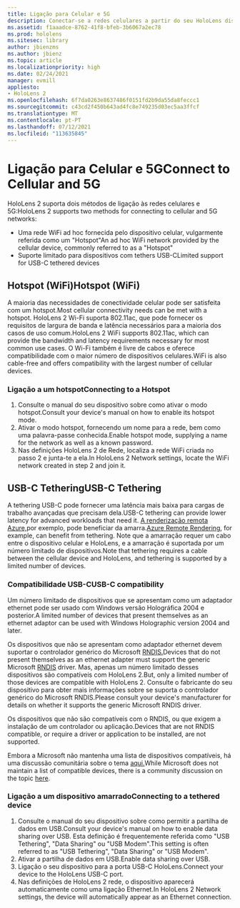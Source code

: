 ```yaml
---
title: Ligação para Celular e 5G
description: Conectar-se a redes celulares a partir do seu HoloLens dispositivos de realidade mista.
ms.assetid: f1aaadce-8762-41f8-bfeb-3b6067a2ec78
ms.prod: hololens
ms.sitesec: library
author: jbienzms
ms.author: jbienz
ms.topic: article
ms.localizationpriority: high
ms.date: 02/24/2021
manager: evmill
appliesto:
- HoloLens 2
ms.openlocfilehash: 6f7da0263e8637486f0151fd2b9da55da8feccc1
ms.sourcegitcommit: c43cd2f450b643ad4fc8e749235d03ec5aa3ffcf
ms.translationtype: MT
ms.contentlocale: pt-PT
ms.lasthandoff: 07/12/2021
ms.locfileid: "113635845"
---
```

# <a name="connect-to-cellular-and-5g"></a><span data-ttu-id="a2568-103">Ligação para Celular e 5G</span><span class="sxs-lookup"><span data-stu-id="a2568-103">Connect to Cellular and 5G</span></span>

<span data-ttu-id="a2568-104">HoloLens 2 suporta dois métodos de ligação às redes celulares e 5G:</span><span class="sxs-lookup"><span data-stu-id="a2568-104">HoloLens 2 supports two methods for connecting to cellular and 5G networks:</span></span>

- <span data-ttu-id="a2568-105">Uma rede WiFi ad hoc fornecida pelo dispositivo celular, vulgarmente referida como um "Hotspot"</span><span class="sxs-lookup"><span data-stu-id="a2568-105">An ad hoc WiFi network provided by the cellular device, commonly referred to as a "Hotspot"</span></span>
- <span data-ttu-id="a2568-106">Suporte limitado para dispositivos com tethers USB-C</span><span class="sxs-lookup"><span data-stu-id="a2568-106">Limited support for USB-C tethered devices</span></span>

## <a name="hotspot-wifi"></a><span data-ttu-id="a2568-107">Hotspot (WiFi)</span><span class="sxs-lookup"><span data-stu-id="a2568-107">Hotspot (WiFi)</span></span>

<span data-ttu-id="a2568-108">A maioria das necessidades de conectividade celular pode ser satisfeita com um hotspot.</span><span class="sxs-lookup"><span data-stu-id="a2568-108">Most cellular connectivity needs can be met with a hotspot.</span></span> <span data-ttu-id="a2568-109">HoloLens 2 Wi-Fi suporta 802.11ac, que pode fornecer os requisitos de largura de banda e latência necessários para a maioria dos casos de uso comum.</span><span class="sxs-lookup"><span data-stu-id="a2568-109">HoloLens 2 WiFi supports 802.11ac, which can provide the bandwidth and latency requirements necessary for most common use cases.</span></span> <span data-ttu-id="a2568-110">O Wi-Fi também é livre de cabos e oferece compatibilidade com o maior número de dispositivos celulares.</span><span class="sxs-lookup"><span data-stu-id="a2568-110">WiFi is also cable-free and offers compatibility with the largest number of cellular devices.</span></span>

### <a name="connecting-to-a-hotspot"></a><span data-ttu-id="a2568-111">Ligação a um hotspot</span><span class="sxs-lookup"><span data-stu-id="a2568-111">Connecting to a Hotspot</span></span>

1. <span data-ttu-id="a2568-112">Consulte o manual do seu dispositivo sobre como ativar o modo hotspot.</span><span class="sxs-lookup"><span data-stu-id="a2568-112">Consult your device's manual on how to enable its hotspot mode.</span></span>
1. <span data-ttu-id="a2568-113">Ativar o modo hotspot, fornecendo um nome para a rede, bem como uma palavra-passe conhecida.</span><span class="sxs-lookup"><span data-stu-id="a2568-113">Enable hotspot mode, supplying a name for the network as well as a known password.</span></span>
1. <span data-ttu-id="a2568-114">Nas definições HoloLens 2 de Rede, localiza a rede WiFi criada no passo 2 e junta-te a ela.</span><span class="sxs-lookup"><span data-stu-id="a2568-114">In HoloLens 2 Network settings, locate the WiFi network created in step 2 and join it.</span></span>

## <a name="usb-c-tethering"></a><span data-ttu-id="a2568-115">USB-C Tethering</span><span class="sxs-lookup"><span data-stu-id="a2568-115">USB-C Tethering</span></span>

<span data-ttu-id="a2568-116">A tethering USB-C pode fornecer uma latência mais baixa para cargas de trabalho avançadas que precisam dela.</span><span class="sxs-lookup"><span data-stu-id="a2568-116">USB-C tethering can provide lower latency for advanced workloads that need it.</span></span> <span data-ttu-id="a2568-117">[A renderização remota Azure,](https://azure.microsoft.com/services/remote-rendering)por exemplo, pode beneficiar da amarra.</span><span class="sxs-lookup"><span data-stu-id="a2568-117">[Azure Remote Rendering](https://azure.microsoft.com/services/remote-rendering), for example, can benefit from tethering.</span></span> <span data-ttu-id="a2568-118">Note que a amarração requer um cabo entre o dispositivo celular e HoloLens, e a amarração é suportada por um número limitado de dispositivos.</span><span class="sxs-lookup"><span data-stu-id="a2568-118">Note that tethering requires a cable between the cellular device and HoloLens, and tethering is supported by a limited number of devices.</span></span>

### <a name="usb-c-compatibility"></a><span data-ttu-id="a2568-119">Compatibilidade USB-C</span><span class="sxs-lookup"><span data-stu-id="a2568-119">USB-C compatibility</span></span>

<span data-ttu-id="a2568-120">Um número limitado de dispositivos que se apresentam como um adaptador ethernet pode ser usado com Windows versão Holográfica 2004 e posterior.</span><span class="sxs-lookup"><span data-stu-id="a2568-120">A limited number of devices that present themselves as an ethernet adaptor can be used with Windows Holographic version 2004 and later.</span></span>

<span data-ttu-id="a2568-121">Os dispositivos que não se apresentam como adaptador ethernet devem suportar o controlador genérico do Microsoft [RNDIS.](/windows-hardware/drivers/network/overview-of-remote-ndis--rndis-)</span><span class="sxs-lookup"><span data-stu-id="a2568-121">Devices that do not present themselves as an ethernet adapter must support the generic Microsoft [RNDIS](/windows-hardware/drivers/network/overview-of-remote-ndis--rndis-) driver.</span></span> <span data-ttu-id="a2568-122">Mas, apenas um número limitado desses dispositivos são compatíveis com HoloLens 2.</span><span class="sxs-lookup"><span data-stu-id="a2568-122">But, only a limited number of those devices are compatible with HoloLens 2.</span></span> <span data-ttu-id="a2568-123">Consulte o fabricante do seu dispositivo para obter mais informações sobre se suporta o controlador genérico do Microsoft RNDIS.</span><span class="sxs-lookup"><span data-stu-id="a2568-123">Please consult your device's manufacturer for details on whether it supports the generic Microsoft RNDIS driver.</span></span>

<span data-ttu-id="a2568-124">Os dispositivos que não são compatíveis com o RNDIS, ou que exigem a instalação de um controlador ou aplicação.</span><span class="sxs-lookup"><span data-stu-id="a2568-124">Devices that are not RNDIS compatible, or require a driver or application to be installed, are not supported.</span></span>

<span data-ttu-id="a2568-125">Embora a Microsoft não mantenha uma lista de dispositivos compatíveis, há uma discussão comunitária sobre o tema [aqui.](https://aka.ms/HLCommunityCell)</span><span class="sxs-lookup"><span data-stu-id="a2568-125">While Microsoft does not maintain a list of compatible devices, there is a community discussion on the topic [here](https://aka.ms/HLCommunityCell).</span></span>

### <a name="connecting-to-a-tethered-device"></a><span data-ttu-id="a2568-126">Ligação a um dispositivo amarrado</span><span class="sxs-lookup"><span data-stu-id="a2568-126">Connecting to a tethered device</span></span>

1. <span data-ttu-id="a2568-127">Consulte o manual do seu dispositivo sobre como permitir a partilha de dados em USB.</span><span class="sxs-lookup"><span data-stu-id="a2568-127">Consult your device's manual on how to enable data sharing over USB.</span></span> <span data-ttu-id="a2568-128">Esta definição é frequentemente referida como "USB Tethering", "Data Sharing" ou "USB Modem".</span><span class="sxs-lookup"><span data-stu-id="a2568-128">This setting is often referred to as "USB Tethering", "Data Sharing" or "USB Modem".</span></span>
1. <span data-ttu-id="a2568-129">Ativar a partilha de dados em USB.</span><span class="sxs-lookup"><span data-stu-id="a2568-129">Enable data sharing over USB.</span></span>
1. <span data-ttu-id="a2568-130">Ligação o seu dispositivo para a porta USB-C HoloLens.</span><span class="sxs-lookup"><span data-stu-id="a2568-130">Connect your device to the HoloLens USB-C port.</span></span>
1. <span data-ttu-id="a2568-131">Nas definições de HoloLens 2 rede, o dispositivo aparecerá automaticamente como uma ligação Ethernet.</span><span class="sxs-lookup"><span data-stu-id="a2568-131">In HoloLens 2 Network settings, the device will automatically appear as an Ethernet connection.</span></span>
